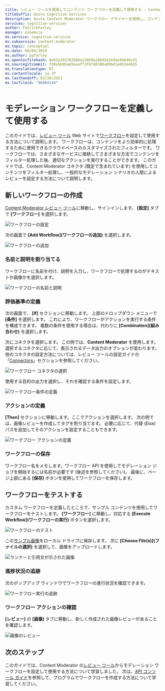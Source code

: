 ```yaml
---
title: レビュー ツールを使用してコンテンツ ワークフローを定義して使用する - Content Moderator
titleSuffix: Azure Cognitive Services
description: Azure Content Moderator ワークフロー デザイナーを使用し、コンテンツ ポリシーに基づいてカスタム ワークフローとしきい値を定義できます。
services: cognitive-services
author: PatrickFarley
manager: mikemcca
ms.service: cognitive-services
ms.subservice: content-moderator
ms.topic: conceptual
ms.date: 04/04/2019
ms.author: pafarley
ms.openlocfilehash: 6eb2a2d2762b60a12bb9a24b92e2edae4b846cd1
ms.sourcegitcommit: f28ebb95ae9aaaff3f87d8388a09b41e0b3445b5
ms.translationtype: HT
ms.contentlocale: ja-JP
ms.lasthandoff: 03/30/2021
ms.locfileid: "96904144"
---
```

# <a name="define-and-use-moderation-workflows"></a>モデレーション ワークフローを定義して使用する

このガイドでは、[レビュー ツール](https://contentmoderator.cognitive.microsoft.com) Web サイトで[ワークフロー](../review-api.md#workflows)を設定して使用する方法について説明します。 ワークフローは、コンテンツをより効率的に処理するために使用できるクラウドベースのカスタマイズされたフィルターです。 ワークフローでは、さまざまなサービスに接続してさまざまな方法でコンテンツをフィルター処理した後、適切なアクションを実行することができます。 このガイドでは、Content Moderator コネクタ (既定で含まれています) を使用してコンテンツをフィルター処理し、一般的なモデレーション シナリオの人間によるレビューを設定する方法について説明します。

## <a name="create-a-new-workflow"></a>新しいワークフローの作成

[Content Moderator レビュー ツール](https://contentmoderator.cognitive.microsoft.com/)に移動し、サインインします。 **[設定]** タブで **[ワークフロー]** を選択します。

![ワークフローの設定](images/2-workflows-0.png)

次の画面で **[Add Workflow]\(ワークフローの追加\)** を選択します。

![ワークフローの追加](images/2-workflows-1.png)

### <a name="assign-a-name-and-description"></a>名前と説明を割り当てる

ワークフローに名前を付け、説明を入力し、ワークフローで処理するのがテキストか画像かを選択します。

![ワークフローの名前と説明](images/image-workflow-create.PNG)

### <a name="define-evaluation-criteria"></a>評価基準の定義

次の画面で、 **[If]** セクションに移動します。 上部のドロップダウン メニューで **[条件]** を選択します。 これにより、ワークフローがアクションを実行する条件を構成できます。 複数の条件を使用する場合は、代わりに **[Combination]\(組み合わせ\)** を選択します。 

次にコネクタを選択します。 この例では、**Content Moderator** を使用します。 選択するコネクタに応じて、表示されるデータ出力のオプションが変わります。 他のコネクタの設定方法については、レビュー ツールの設定ガイドの「[Connectors](./configure.md#connectors)」セクションを参照してください。

![ワークフロー コネクタの選択](images/image-workflow-connect-to.PNG)

使用する目的の出力を選択し、それを確認する条件を設定します。

![ワークフロー条件の定義](images/image-workflow-condition.PNG)

### <a name="define-the-action"></a>アクションの定義

**[Then]** セクションに移動します。ここでアクションを選択します。 次の例では、画像レビューを作成してタグを割り当てます。 必要に応じて、代替 (Else) パスを追加してそのアクションを設定することもできます。

![ワークフロー アクションの定義](images/image-workflow-action.PNG)

### <a name="save-the-workflow"></a>ワークフローの保存

ワークフロー名をメモします。ワークフロー API を使用してモデレーション ジョブを開始するには名前が必要です (後述を参照してください)。 最後に、ページ上部にある **[保存]** ボタンを使用してワークフローを保存します。

## <a name="test-the-workflow"></a>ワークフローをテストする

カスタム ワークフローを定義したところで、サンプル コンテンツを使用してワークフローをテストします。 **[ワークフロー]** に移動し、対応する **[Execute Workflow]\(ワークフローの実行\)** ボタンを選択します。

![ワークフローのテスト](images/image-workflow-execute.PNG)

この[サンプル画像](https://moderatorsampleimages.blob.core.windows.net/samples/sample2.jpg)をローカル ドライブに保存します。 次に **[Choose File(s)]\(ファイルの選択\)** を選択して、画像をアップロードします。

![ランナーと引用文が示された画像](images/sample-text.jpg)

### <a name="track-progress"></a>進捗状況の追跡

次のポップアップ ウィンドウでワークフローの進行状況を確認できます。

![ワークフロー実行の追跡](images/image-workflow-job.PNG)

### <a name="verify-workflow-action"></a>ワークフロー アクションの確認

**[レビュー]** の **[画像]** タブに移動し、新しく作成された画像レビューがあることを確認します。

![画像のレビュー](images/image-workflow-review.PNG)

## <a name="next-steps"></a>次のステップ

このガイドでは、Content Moderator の[レビュー ツール](https://contentmoderator.cognitive.microsoft.com)からモデレーション ワークフローを設定して使用する方法について学習しました。 次は、[API コンソール ガイド](../try-review-api-workflow.md)を参照して、プログラムでワークフローを作成する方法について学習してください。
